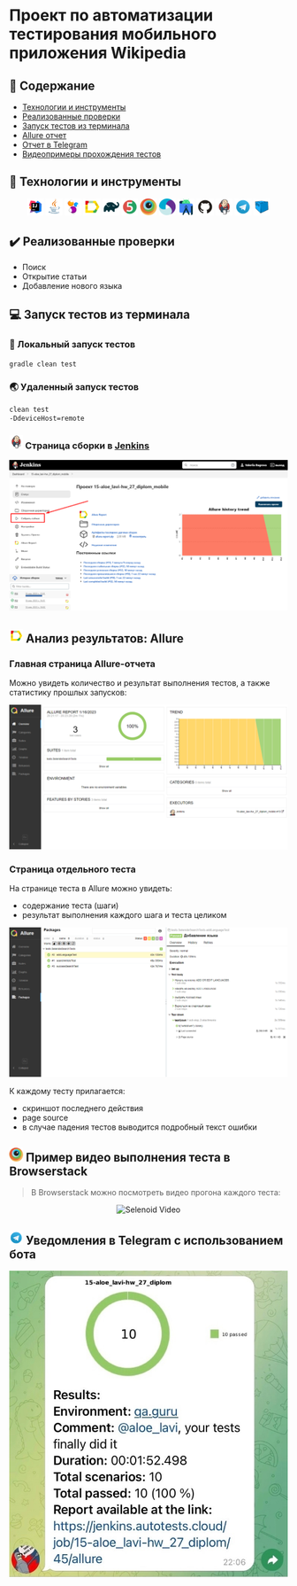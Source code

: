 # Проект по автоматизации тестирования мобильного приложения Wikipedia

## :page_with_curl:	Содержание

- [Технологии и инструменты](#rocket-технологии-и-инструменты)
- [Реализованные проверки](#heavy_check_markреализованные-проверки)
- [Запуск тестов из терминала](#computer-запуск-тестов-из-терминала)
- [Allure отчет](#-allure-отчет)
- [Отчет в Telegram](#-уведомления-в-telegram-с-использованием-бота)
- [Видеопримеры прохождения тестов](#clapper-пример-видео-выполнения-теста-в-selenoid)

## :rocket: Технологии и инструменты

<p align="center">
<img width="6%" title="IntelliJ IDEA" src="images/logo/idea.png">
<img width="6%" title="Java" src="images/logo/java.png">
<img width="6%" title="Selenide" src="images/logo/selenide.png">
<img width="6%" title="Allure Report" src="images/logo/allure.png">
<img width="6%" title="Gradle" src="images/logo/gradle.png">
<img width="6%" title="JUnit5" src="images/logo/junit5.png">
<img width="6%" title="JUnit5" src="images/logo/browserstack.png">
<img width="6%" title="JUnit5" src="images/logo/appium.png">
<img width="6%" title="JUnit5" src="images/logo/android-studio.png">
<img width="6%" title="GitHub" src="images/logo/github.png">
<img width="6%" title="Jenkins" src="images/logo/jenkins.png">
<img width="6%" title="Telegram" src="images/logo/telegram.png">
<img width="6%" title="selenoid" src="images/logo/selenoid.png">

</p>

## 	:heavy_check_mark:	Реализованные проверки

- Поиск
- Открытие статьи
- Добавление нового языка


## 	:computer: Запуск тестов из терминала

### :house_with_garden:	Локальный запуск тестов

```
gradle clean test
```

### :earth_asia: Удаленный запуск тестов
```
clean test
-DdeviceHost=remote
```

### <img src="images/logo/jenkins.png" width="25" height="25"  alt="Allure"/></a>	Страница сборки в [Jenkins](https://jenkins.autotests.cloud/job/15-aloe_lavi-hw_27_diplom_mobile/)
<p align="center">
<img title="allure_main" src="images/pictures/jenkins_page.png">
</p>

## <img src="images/logo/allure.png" width="25" height="25"  alt="Allure"/></a> Анализ результатов: Allure

### Главная страница Allure-отчета
Можно увидеть количество и результат выполнения тестов, а также статистику прошлых запусков:
<p align="center">
<img title="allure_main" src="images/pictures/allure_main.png">
</p>

### Страница отдельного теста

На странице теста в Allure можно увидеть:
- содержание теста (шаги) 
- результат выполнения каждого шага и теста целиком

<p align="center">
<img title="allure_test" src="images/pictures/allure test.png">
</p>

К каждому тесту прилагается: 
- скриншот последнего действия
- page source
- в случае падения тестов выводится подробный текст ошибки 


## <img src="images/logo/browserstack.png" width="25" height="25"  alt="Browserstack"/></a> Пример видео выполнения теста в Browserstack

> В Browserstack можно посмотреть видео прогона каждого теста: 
<p align="center">
  <img title="Selenoid Video" src="images/video/browserstack-video-preview.gif">
</p>

## <img src="images/logo/telegram.png" width="25" height="25"  alt="Telegram"/></a> Уведомления в Telegram с использованием бота

<p align="center">
<img title="Telegram Notifications" src="images/pictures/telegram.png">
</p>
